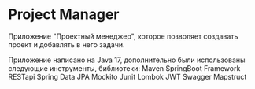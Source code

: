 # Project Manager

Приложение "Проектный менеджер", которое позволяет создавать проект и добавлять в него задачи.

Приложение написано на Java 17, дополнительно были использованы следующие инструменты, библиотеки:
Maven
SpringBoot Framework 
RESTapi
Spring Data JPA
Mockito Junit
Lombok 
JWT
Swagger
Mapstruct
